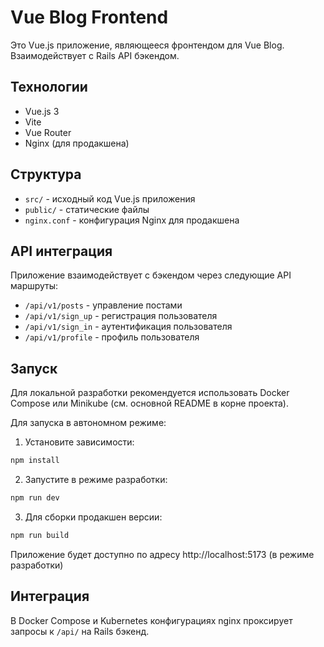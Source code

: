 # Vue Blog Frontend

Это Vue.js приложение, являющееся фронтендом для Vue Blog. Взаимодействует с Rails API бэкендом.

## Технологии

* Vue.js 3
* Vite
* Vue Router
* Nginx (для продакшена)

## Структура

* `src/` - исходный код Vue.js приложения
* `public/` - статические файлы
* `nginx.conf` - конфигурация Nginx для продакшена

## API интеграция

Приложение взаимодействует с бэкендом через следующие API маршруты:
* `/api/v1/posts` - управление постами
* `/api/v1/sign_up` - регистрация пользователя
* `/api/v1/sign_in` - аутентификация пользователя
* `/api/v1/profile` - профиль пользователя

## Запуск

Для локальной разработки рекомендуется использовать Docker Compose или Minikube (см. основной README в корне проекта).

Для запуска в автономном режиме:

1. Установите зависимости:
```bash
npm install
```

2. Запустите в режиме разработки:
```bash
npm run dev
```

3. Для сборки продакшен версии:
```bash
npm run build
```

Приложение будет доступно по адресу http://localhost:5173 (в режиме разработки)

## Интеграция

В Docker Compose и Kubernetes конфигурациях nginx проксирует запросы к `/api/` на Rails бэкенд.